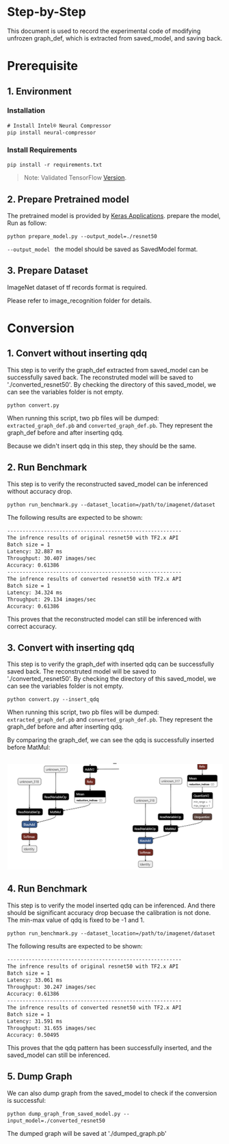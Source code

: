 Step-by-Step
============

This document is used to record the experimental code of modifying unfrozen graph_def, which is extracted from saved_model, and saving back.


# Prerequisite

## 1. Environment

### Installation
```shell
# Install Intel® Neural Compressor
pip install neural-compressor
```

### Install Requirements
```shell
pip install -r requirements.txt
```
> Note: Validated TensorFlow [Version](/docs/source/installation_guide.md#validated-software-environment).

## 2. Prepare Pretrained model

The pretrained model is provided by [Keras Applications](https://keras.io/api/applications/). prepare the model, Run as follow: 
 ```
python prepare_model.py --output_model=./resnet50
 ```
`--output_model ` the model should be saved as SavedModel format.

## 3. Prepare Dataset
ImageNet dataset of tf records format is required.

Please refer to image_recognition folder for details.

# Conversion
## 1. Convert without inserting qdq
This step is to verify the graph_def extracted from saved_model can be successfully saved back.
The reconstruted model will be saved to './converted_resnet50'. 
By checking the directory of this saved_model, we can see the variables folder is not empty.
  ```shell
  python convert.py
  ```
When running this script, two pb files will be dumped: ```extracted_graph_def.pb``` and ```converted_graph_def.pb```. 
They represent the graph_def before and after inserting qdq.

Because we didn't insert qdq in this step, they should be the same.

## 2. Run Benchmark 
This step is to verify the reconstructed saved_model can be inferenced without accuracy drop.
  ```shell
  python run_benchmark.py --dataset_location=/path/to/imagenet/dataset
  ```

The following results are expected to be shown:
  ```shell
  ---------------------------------------------------------
  The infrence results of original resnet50 with TF2.x API
  Batch size = 1
  Latency: 32.887 ms
  Throughput: 30.407 images/sec
  Accuracy: 0.61386
  ---------------------------------------------------------
  The infrence results of converted resnet50 with TF2.x API
  Batch size = 1
  Latency: 34.324 ms
  Throughput: 29.134 images/sec
  Accuracy: 0.61386
  ```
This proves that the reconstructed model can still be inferenced with correct accuracy.

## 3. Convert with inserting qdq
This step is to verify the graph_def with inserted qdq can be successfully saved back.
The reconstruted model will be saved to './converted_resnet50'.
By checking the directory of this saved_model, we can see the variables folder is not empty.
  ```shell
  python convert.py --insert_qdq
  ```

When running this script, two pb files will be dumped: ```extracted_graph_def.pb``` and ```converted_graph_def.pb```. 
They represent the graph_def before and after inserting qdq.

By comparing the graph_def, we can see the qdq is successfully inserted before MatMul:

<div align=center>
<a target="_blank" href="./compare.png">
    <img src="./compare.png">
</a>
</div>

## 4. Run Benchmark 
This step is to verify the model inserted qdq can be inferenced. And there should be significant accuracy drop becuase the calibration is not done. The min-max value of qdq is fixed to be -1 and 1.
  ```shell
  python run_benchmark.py --dataset_location=/path/to/imagenet/dataset
  ```

The following results are expected to be shown:
  ```shell
  ---------------------------------------------------------
  The infrence results of original resnet50 with TF2.x API
  Batch size = 1
  Latency: 33.061 ms
  Throughput: 30.247 images/sec
  Accuracy: 0.61386
  ---------------------------------------------------------
  The infrence results of converted resnet50 with TF2.x API
  Batch size = 1
  Latency: 31.591 ms
  Throughput: 31.655 images/sec
  Accuracy: 0.50495
  ```
This proves that the qdq pattern has been successfully inserted, and the saved_model can still be inferenced.

## 5. Dump Graph
We can also dump graph from the saved_model to check if the conversion is successful:
  ```shell
  python dump_graph_from_saved_model.py --input_model=./converted_resnet50
  ```
The dumped graph will be saved at './dumped_graph.pb'